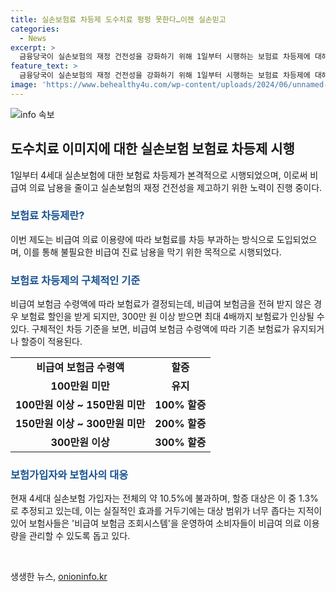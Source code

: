 ```yaml
---
title: 실손보험료 차등제 도수치료 펑펑 못한다…이젠 실손믿고
categories:
  - News
excerpt: >
  금융당국이 실손보험의 재정 건전성을 강화하기 위해 1일부터 시행하는 보험료 차등제에 대해 알아보자. 새 제도는 비급여 의료 남용을 막고 실손보험의 적자를 해결하려는 방안으로, 비급여 보험금 수령액에 따라 보험료를 차등 부과한다. 이로써 비급여 진료의 남용을 막고 실손보험의 재정 건전성을 증진시킬 수 있을 것으로 전망되지만, 새 제도의 효과에 대한 의문도 제기되고 있다. 한편 보험사들은 비급여 보험금 조회시스템을 운영하여 소비자들이 의료 이용 패턴을 관리하고 비급여 진료를 줄일 수 있도록 지원할 예정이다. 이번 제도의 안정적인 정착을 위해 금융당국은 계속해서 모니터링과 보완 작업을 진행할 예정이다.
feature_text: >
  금융당국이 실손보험의 재정 건전성을 강화하기 위해 1일부터 시행하는 보험료 차등제에 대해 알아보자. 새 제도는 비급여 의료 남용을 막고 실손보험의 적자를 해결하려는 방안으로, 비급여 보험금 수령액에 따라 보험료를 차등 부과한다. 이로써 비급여 진료의 남용을 막고 실손보험의 재정 건전성을 증진시킬 수 있을 것으로 전망되지만, 새 제도의 효과에 대한 의문도 제기되고 있다. 한편 보험사들은 비급여 보험금 조회시스템을 운영하여 소비자들이 의료 이용 패턴을 관리하고 비급여 진료를 줄일 수 있도록 지원할 예정이다. 이번 제도의 안정적인 정착을 위해 금융당국은 계속해서 모니터링과 보완 작업을 진행할 예정이다.
image: 'https://www.behealthy4u.com/wp-content/uploads/2024/06/unnamed-file.png'
---
```


<p><img src="https://www.behealthy4u.com/wp-content/uploads/2024/06/unnamed-file.png" alt="info 속보" /></p>

<h2 data-ke-size="size26">도수치료 이미지에 대한 실손보험 보험료 차등제 시행</h2>

<p data-ke-size="size16">1일부터 4세대 실손보험에 대한 보험료 차등제가 본격적으로 시행되었으며, 이로써 비급여 의료 남용을 줄이고 실손보험의 재정 건전성을 제고하기 위한 노력이 진행 중이다.</p>

<h3><b><span style="color: #1a5490;">보험료 차등제란?</span></b></h3>

<p data-ke-size="size16">이번 제도는 비급여 의료 이용량에 따라 보험료를 차등 부과하는 방식으로 도입되었으며, 이를 통해 불필요한 비급여 진료 남용을 막기 위한 목적으로 시행되었다.</p>

<h3><b><span style="color: #1a5490;">보험료 차등제의 구체적인 기준</span></b></h3>

<p data-ke-size="size16">비급여 보험금 수령액에 따라 보험료가 결정되는데, 비급여 보험금을 전혀 받지 않은 경우 보험료 할인을 받게 되지만, 300만 원 이상 받으면 최대 4배까지 보험료가 인상될 수 있다. 구체적인 차등 기준을 보면, 비급여 보험금 수령액에 따라 기존 보험료가 유지되거나 할증이 적용된다.</p>

<table>
<tbody>
<tr>
<td style="text-align: center; height: 17px;"><b>비급여 보험금 수령액</b></td>
<td style="text-align: center; height: 17px;"><b>할증</b></td>
</tr>
<tr>
<td style="text-align: center; height: 17px;"><b>100만원 미만</b></td>
<td style="text-align: center; height: 17px;"><b>유지</b></td>
</tr>
<tr>
<td style="text-align: center; height: 17px;"><b>100만원 이상 ~ 150만원 미만</b></td>
<td style="text-align: center; height: 17px;"><b>100% 할증</b></td>
</tr>
<tr>
<td style="text-align: center; height: 17px;"><b>150만원 이상 ~ 300만원 미만</b></td>
<td style="text-align: center; height: 17px;"><b>200% 할증</b></td>
</tr>
<tr>
<td style="text-align: center; height: 17px;"><b>300만원 이상</b></td>
<td style="text-align: center; height: 17px;"><b>300% 할증</b></td>
</tr>
</tbody>
</table>

<h3><b><span style="color: #1a5490;">보험가입자와 보험사의 대응</span></b></h3>

<p data-ke-size="size16">현재 4세대 실손보험 가입자는 전체의 약 10.5%에 불과하며, 할증 대상은 이 중 1.3%로 추정되고 있는데, 이는 실질적인 효과를 거두기에는 대상 범위가 너무 좁다는 지적이 있어 보험사들은 '비급여 보험금 조회시스템'을 운영하여 소비자들이 비급여 의료 이용량을 관리할 수 있도록 돕고 있다.</p>

<p data-ke-size="size16">&nbsp;</p>
생생한 뉴스, <a href="https://onioninfo.kr" rel="dofollow">onioninfo.kr</a>


